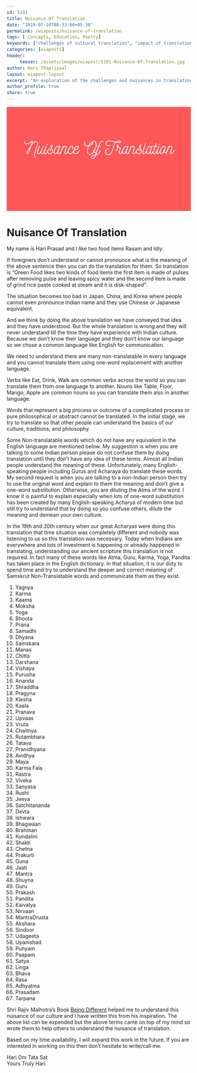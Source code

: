 ```yaml
--- 
id: 5101 
title: Nuisance Of Translation
date: "2019-07-10T08:33:00+05:30"
permalink: /wiaposts/nuisance-of-translation
tags: [ Concepts, Education, Poetry]    
keywords: ["challenges of cultural translation", "impact of translation on education", "poetry inspired by translation issues", "understanding cultural nuisances", "insights from Rajiv Malhotra's work"]  
categories: [wiaposts] 
header:
     teaser: /assets/images/wiapost/5101-Nuisance-Of-Translation.jpg
author: Hari Thapliyaal 
layout: wiapost-layout
excerpt: "An exploration of the challenges and nuisances in translating cultural concepts, inspired by Rajiv Malhotra's insights."  
author_profile: true 
share: true 
---
```


![Nuisance Of Translation](/assets/images/wiapost/5101-Nuisance-Of-Translation.jpg)     
   
# Nuisance Of Translation   
    
My name is Hari Prasad and I like two food items Rasam and Idly.    
    
If foreigners don’t understand or cannot pronounce what is the meaning of the above sentence then you can do the translation for them. So translation is “Green Food likes two kinds of food items the first item is made of pulses after removing pulse and leaving spicy water and the second item is made of grind rice paste cooked at steam and it is disk-shaped”.    
    
The situation becomes too bad in Japan, China, and Korea where people cannot even pronounce Indian name and they use Chinese or Japanese equivalent.    
    
And we think by doing the above translation we have conveyed that idea and they have understood. But the whole translation is wrong and they will never understand till the time they have experience with Indian culture. Because we don’t know their language and they don’t know our language so we chose a common language like English for communication.    
    
We need to understand there are many non-translatable in every language and you cannot translate them using one-word replacement with another language.    
    
Verbs like Eat, Drink, Walk are common verbs across the world so you can translate them from one language to another. Nouns like Table, Floor, Mango, Apple are common nouns so you can translate them also in another language.    
    
Words that represent a big process or outcome of a complicated process or pure philosophical or abstract cannot be translated. In the initial stage, we try to translate so that other people can understand the basics of our culture, traditions, and philosophy.    
    
Some Non-translatable words which do not have any equivalent in the English language are mentioned below. My suggestion is when you are talking to some Indian person please do not confuse them by doing translation until they don’t have any idea of these terms. Almost all Indian people understand the meaning of these. Unfortunately, many English-speaking people including Gurus and Acharaya do translate these words. My second request is when you are talking to a non-Indian person then try to use the original word and explain to them the meaning and don’t give a one-word substitution. Otherwise, you are diluting the Atma of the word. I know it is painful to explain especially when lots of one-word substitution has been created by many English-speaking Acharya of modern time but still try to understand that by doing so you confuse others, dilute the meaning and demean your own culture.    
    
In the 19th and 20th century when our great Acharyas were doing this translation that time situation was completely different and nobody was listening to us so this translation was necessary. Today when Indians are everywhere and lots of investment is happening or already happened in translating, understanding our ancient scripture this translation is not required. In fact many of these words like Atma, Guru, Karma, Yoga, Pandita has taken place in the English dictionary. In that situation, it is our duty to spend time and try to understand the deeper and correct meaning of Samskrut Non-Translatable words and communicate them as they exist.    
    
1. Yagnya    
2. Karma    
3. Kaama    
4. Moksha    
5. Yoga    
6. Bhoota    
7. Prana    
8. Samadhi    
9. Dhyana    
10. Samskara    
11. Manas    
12. Chitta    
13. Darshana    
14. Vishaya    
15. Purusha    
16. Ananda    
17. Shraddha    
18. Pragyna    
19. Klesha    
20. Kaala    
21. Pranava    
22. Upvaas    
23. Vruta    
24. Chaitnya    
25. Rutambhara    
26. Tatava    
27. Pranidhyana    
28. Avidhya    
29. Maya    
30. Karma Fala    
31. Rastra    
32. Viveka    
33. Sanyasa    
34. Rushi    
35. Jeeva    
36. Satchitananda    
37. Devta    
38. Ishwara    
39. Bhagwaan    
40. Brahman    
41. Kundalini    
42. Shakti    
43. Chetna    
44. Prakurti    
45. Guna    
46. Jaati    
47. Mantra    
48. Shuyna    
49. Guru    
50. Prakash    
51. Pandita    
52. Kaivalya    
53. Nirvaan    
54. MantraDrusta    
55. Akshara    
56. Sindoor    
57. Udageeta    
58. Upanishad    
59. Punyam    
60. Paapam    
61. Satya    
62. Linga    
63. Bhava    
64. Rasa    
65. Adhyatma    
66. Prasadam    
67. Tarpana    
    
Shri Rajiv Malhotra’s Book [Being Different](https://beingdifferentbook.com/) helped me to understand this nuisance of our culture and I have written this from his inspiration. The above list can be expended but the above terms came on top of my mind so wrote them to help others to understand the nuisance of translation.    
    
<div>Based on my time availability, I will expand this work in the future. If you are interested in working on this then don’t hesitate to write/call me.    
    
Hari Om Tata Sat     
Yours Truly Hari    
